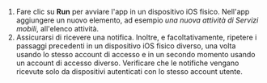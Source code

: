 
1. Fare clic su **Run** per avviare l'app in un dispositivo iOS fisico. Nell'app aggiungere un nuovo elemento, ad esempio *una nuova attività di Servizi mobili*, all'elenco attività.
2. Assicurarsi di ricevere una notifica. Inoltre, e facoltativamente, ripetere i passaggi precedenti in un dispositivo iOS fisico diverso, una volta usando lo stesso account di accesso e in un secondo momento usando un account di accesso diverso. Verificare che le notifiche vengano ricevute solo da dispositivi autenticati con lo stesso account utente.

<!---HONumber=Oct15_HO3-->
